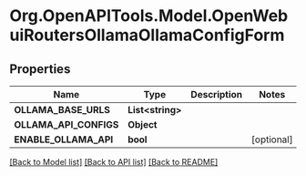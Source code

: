 # Org.OpenAPITools.Model.OpenWebuiRoutersOllamaOllamaConfigForm

## Properties

Name | Type | Description | Notes
------------ | ------------- | ------------- | -------------
**OLLAMA_BASE_URLS** | **List&lt;string&gt;** |  | 
**OLLAMA_API_CONFIGS** | **Object** |  | 
**ENABLE_OLLAMA_API** | **bool** |  | [optional] 

[[Back to Model list]](../../README.md#documentation-for-models) [[Back to API list]](../../README.md#documentation-for-api-endpoints) [[Back to README]](../../README.md)

